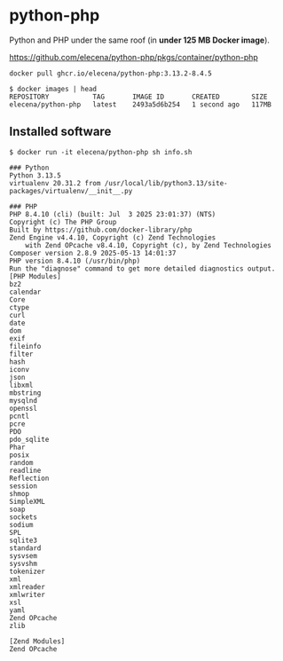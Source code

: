 python-php
==========

Python and PHP under the same roof (in **under 125 MB Docker image**).

https://github.com/elecena/python-php/pkgs/container/python-php

```
docker pull ghcr.io/elecena/python-php:3.13.2-8.4.5
```

```
$ docker images | head
REPOSITORY           TAG       IMAGE ID       CREATED        SIZE
elecena/python-php   latest    2493a5d6b254   1 second ago   117MB
```

## Installed software

```
$ docker run -it elecena/python-php sh info.sh

### Python
Python 3.13.5
virtualenv 20.31.2 from /usr/local/lib/python3.13/site-packages/virtualenv/__init__.py

### PHP
PHP 8.4.10 (cli) (built: Jul  3 2025 23:01:37) (NTS)
Copyright (c) The PHP Group
Built by https://github.com/docker-library/php
Zend Engine v4.4.10, Copyright (c) Zend Technologies
    with Zend OPcache v8.4.10, Copyright (c), by Zend Technologies
Composer version 2.8.9 2025-05-13 14:01:37
PHP version 8.4.10 (/usr/bin/php)
Run the "diagnose" command to get more detailed diagnostics output.
[PHP Modules]
bz2
calendar
Core
ctype
curl
date
dom
exif
fileinfo
filter
hash
iconv
json
libxml
mbstring
mysqlnd
openssl
pcntl
pcre
PDO
pdo_sqlite
Phar
posix
random
readline
Reflection
session
shmop
SimpleXML
soap
sockets
sodium
SPL
sqlite3
standard
sysvsem
sysvshm
tokenizer
xml
xmlreader
xmlwriter
xsl
yaml
Zend OPcache
zlib

[Zend Modules]
Zend OPcache
```

